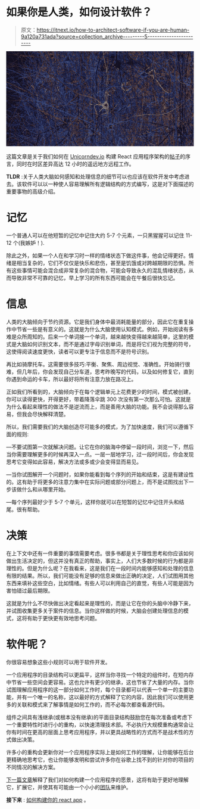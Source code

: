 # 如果你是人类，如何设计软件？

> 原文：<https://itnext.io/how-to-architect-software-if-you-are-human-9a120a731ada?source=collection_archive---------5----------------------->

![](img/691fa377b5e888071c61661de44e8792.png)

这篇文章是关于我们如何在 [Unicorndev.io](http://unicorndev.io) 构建 React 应用程序架构的[帖子](/how-to-structure-your-react-app-2-2cf3b8040634)的序言，同时在时区差异高达 12 小时的遥远地方远程工作。

**TLDR** :关于人类大脑如何感知和处理信息的细节可以也应该在软件开发中考虑进去。该软件可以以一种使人容易理解所有逻辑结构的方式编写，这是对下面描述的重要事物的高级介绍。

# 记忆

一个普通人可以在他短暂的记忆中记住大约 5-7 个元素，一只黑猩猩可以记住 11-12 个(我嫉妒！).

除此之外，如果一个人在和学习时一样的情绪状态下做这件事，他会记得更好。情绪是相当复杂的，它们不仅仅是快乐和悲伤，甚至是饥饿或对跨越期限的恐惧。所有这些事情可能会混合成非常复杂的混合物，可能会导致永久的混乱情绪状态，从而导致非常不可靠的记忆，早上学习的所有东西可能会在午餐后很快忘记。

# 信息

人类的大脑倾向于节约资源。它是我们身体中最消耗能量的部分，因此它在重复操作中节省一些是有意义的。这就是为什么大脑使用认知模式。例如，开始阅读有多难是众所周知的。后来一个单词接一个单词，越来越快变得越来越简单，这里的模式是大脑如何识别文本，而不是通过字母识别单词，而是将它们视为完整的符号，这使得阅读速度更快，读者可以更专注于信息而不是符号识别。

再比如骑摩托车。这需要很多技巧:平衡、聚焦、周边视觉、准确性。开始骑行很难，但几年后，你会发现自己分车道，思考昨晚写的代码，以及如何修复它，直到你遇到命运的卡车，所以最好将所有注意力放在路况上。

正如我们所看到的，大脑倾向于在每个逻辑单元上花费更少的时间，模式被创建，你可以读得更快，开得更好，带着降落伞跳 300 次没有第一次那么可怕。这就是为什么看起来理性的做法不是逆流而上，而是善用大脑的功能。我不会说得那么容易，但我会尽快解释清楚。

所以，我们需要我们的大脑创造尽可能多的模式，为了加快速度，我们可以遵循下面的规则:

—不要试图第一次就解决问题。让它在你的脑海中停留一段时间，浏览一下，然后当你需要理解更多的时候再深入一点。一层一层地学习，过一段时间后，你会发现思考它变得如此容易，解决方法或多或少会变得显而易见。

—当你试图解开一个问题时，如果你能看到每个序列的开始和结束，这是有建设性的。这有助于将更多的注意力集中在实际问题或部分问题上，而不是试图找出下一步该做什么和从哪里开始。

—每个序列最好少于 5-7 个单元，这样你就可以在短暂的记忆中记住开头和结尾。很有帮助。

# 决策

在上下文中还有一件重要的事情需要考虑。很多书都是关于理性思考和你应该如何做出生活决定的，但这并没有真正的帮助，事实上，人们大多数时候的行为都是非理性的。但是为什么呢？在我看来，这是我们在一段时间内能够感知和处理的信息有限的结果。所以，我们可能没有足够的信息来做出正确的决定，人们试图用其他东西来填补这些空白，比如情绪。有些人可以利用自己的直觉，有些人可能是因为害怕错过最后期限。

这就是为什么不尽快做出决定看起来是理性的，而是让它在你的头脑中冷静下来，并试图收集更多关于案件的信息。当你这样做的时候，大脑会创建处理信息的模式，这将有助于更快更有效地思考问题。

# 软件呢？

你很容易想象这些小规则可以用于软件开发。

一个应用程序的目录结构可以更扁平，这样当你寻找一个特定的组件时，在短内存中节省一些空间会更容易。这也允许有更少的继承，这也节省了大量的内存。当你试图理解应用程序的这一部分如何工作时，每个目录都可以代表一个单一的主要功能，并有一个唯一的名称，这以最好的方式解释了它的内容，因此我们可以使用更多的关联和模式来了解事情是如何工作的，而不必每次都查看源代码。

组件之间具有浅继承(或根本没有继承)的平面目录结构鼓励您在每次准备或考虑下一个重要特性时进行小的重构，以快速清理技术部。不必执行大规模重构通常会让你有时间在更高的层面上思考应用程序，并以更具战略性的方式而不是战术性的方式做出决策。

许多小的重构会更新你对一个应用程序实际上是如何工作的理解，让你能够在后台更精确地思考它，也让你能够发明和尝试许多你在谷歌上找不到的针对你的项目的不同情况的解决方案。

[下一篇文章](/how-to-structure-your-react-app-2-2cf3b8040634)解释了我们对如何构建一个应用程序的愿景，这将有助于更好地理解它，扩展它，并使其有可能由一个小小的[团队](http://unicorndev.io)来维护。

**接下来** : [如何构建你的 react app](/how-to-structure-your-react-app-2-2cf3b8040634) 。